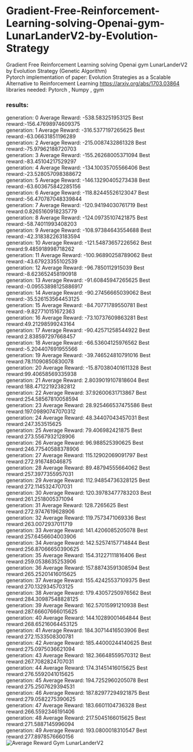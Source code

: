 # Gradient-Free-Reinforcement-Learning-solving-Openai-gym-LunarLanderV2-by-Evolution-Strategy
Gradient Free Reinforcement Learning solving Openai gym LunarLanderV2 by Evolution Strategy (Genetic Algorithm)  
Pytorch implementation of paper:  Evolution Strategies as a Scalable Alternative to Reinforcement Learning 
https://arxiv.org/abs/1703.03864 
libraries needed: Pytorch , Numpy , gym 
### results:  
  generation: 0 Average Reward: -538.583251953125 Best reward:-156.47698974609375  
  generation: 1 Average Reward: -316.5377197265625 Best reward:-63.06631851196289  
  generation: 2 Average Reward: -215.0087432861328 Best reward:-75.97962188720703  
  generation: 3 Average Reward: -155.26268005371094 Best reward:-83.45104217529297  
  generation: 4 Average Reward: -134.10035705566406 Best reward:-23.528057098388672  
  generation: 5 Average Reward: -146.13290405273438 Best reward:-63.603675842285156  
  generation: 6 Average Reward: -118.82445526123047 Best reward:-56.470787048339844  
  generation: 7 Average Reward: -120.94194030761719 Best reward:0.8265160918235779  
  generation: 8 Average Reward: -124.09735107421875 Best reward:-58.74011993408203  
  generation: 9 Average Reward: -108.97384643554688 Best reward:-42.318382263183594  
  generation: 10 Average Reward: -121.54873657226562 Best reward:9.485918998718262  
  generation: 11 Average Reward: -100.96890258789062 Best reward:-43.67923355102539  
  generation: 12 Average Reward: -96.7850112915039 Best reward:-8.623652458190918  
  generation: 13 Average Reward: -91.60845947265625 Best reward:-0.09553898125886917  
  generation: 14 Average Reward: -90.27456665039062 Best reward:-35.526153564453125  
  generation: 15 Average Reward: -84.70771789550781 Best reward:-9.827710151672363  
  generation: 16 Average Reward: -73.10737609863281 Best reward:49.21298599243164  
  generation: 17 Average Reward: -90.42571258544922 Best reward:2.838597297668457  
  generation: 18 Average Reward: -66.53604125976562 Best reward:-5.204407691955566  
  generation: 19 Average Reward: -39.746524810791016 Best reward:78.11090850830078  
  generation: 20 Average Reward: -15.870380401611328 Best reward:99.40658569335938  
  generation: 21 Average Reward: 2.8039019107818604 Best reward:188.47122192382812  
  generation: 22 Average Reward: 37.92600631713867 Best reward:254.58567810058594  
  generation: 23 Average Reward: 28.925466537475586 Best reward:197.09890747070312  
  generation: 24 Average Reward: 48.34407043457031 Best reward:247.353515625  
  generation: 25 Average Reward: 79.406982421875 Best reward:273.5567932128906  
  generation: 26 Average Reward: 96.988525390625 Best reward:246.77540588378906  
  generation: 27 Average Reward: 115.12902069091797 Best reward:272.916748046875  
  generation: 28 Average Reward: 89.48794555664062 Best reward:257.3977355957031  
  generation: 29 Average Reward: 112.94854736328125 Best reward:272.1145324707031  
  generation: 30 Average Reward: 120.39783477783203 Best reward:261.2518005371094  
  generation: 31 Average Reward: 128.7265625 Best reward:272.9747619628906  
  generation: 32 Average Reward: 119.7573471069336 Best reward:263.0072937011719  
  generation: 33 Average Reward: 141.4206085205078 Best reward:257.6456604003906  
  generation: 34 Average Reward: 142.52574157714844 Best reward:256.87066650390625  
  generation: 35 Average Reward: 154.31227111816406 Best reward:259.0538635253906  
  generation: 36 Average Reward: 157.88743591308594 Best reward:265.25201416015625  
  generation: 37 Average Reward: 155.42425537109375 Best reward:270.1329345703125  
  generation: 38 Average Reward: 179.43057250976562 Best reward:284.30987548828125  
  generation: 39 Average Reward: 162.57015991210938 Best reward:287.66607666015625  
  generation: 40 Average Reward: 144.10289001464844 Best reward:268.65216064453125  
  generation: 41 Average Reward: 184.30714416503906 Best reward:272.1533508300781  
  generation: 42 Average Reward: 185.44000244140625 Best reward:275.0975036621094  
  generation: 43 Average Reward: 182.36648559570312 Best reward:267.7082824707031  
  generation: 44 Average Reward: 174.31451416015625 Best reward:276.5592041015625  
  generation: 45 Average Reward: 194.7252960205078 Best reward:275.2507629394531  
  generation: 46 Average Reward: 187.82977294921875 Best reward:279.0582275390625  
  generation: 47 Average Reward: 183.6601104736328 Best reward:266.5592346191406  
  generation: 48 Average Reward: 217.5045166015625 Best reward:271.5887145996094  
  generation: 49 Average Reward: 193.0800018310547 Best reward:277.8978576660156  
![Average Reward Gym LunarLanderV2](https://github.com/MohammadAsadolahi/Gradient-Free-Reinforcement-Learning-solving-Openai-gym-LunarLanderV2-by-Evolution-Strategy-python/blob/main/Average%20Rewards.png)
